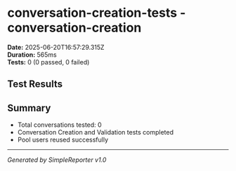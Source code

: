 # conversation-creation-tests - conversation-creation

**Date:** 2025-06-20T16:57:29.315Z  
**Duration:** 565ms  
**Tests:** 0 (0 passed, 0 failed)

## Test Results



## Summary

- Total conversations tested: 0
- Conversation Creation and Validation tests completed
- Pool users reused successfully

---
*Generated by SimpleReporter v1.0*
